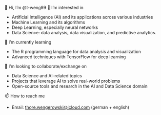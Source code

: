👋 Hi, I’m @t-weng99
👀 I’m interested in
- Artificial Intelligence (AI) and its applications across various industries
- Machine Learning and its algorithms
- Deep Learning, especially neural networks
- Data Science: data analysis, data visualization, and predictive analytics.
  
🌱 I’m currently learning
- The R programming language for data analysis and visualization
- Advanced techniques with TensorFlow for deep learning
  
💞️ I’m looking to collaborate/exchange on
- Data Science and AI-related topics
- Projects that leverage AI to solve real-world problems
- Open-source tools and research in the AI and Data Science domain
  
📫 How to reach me
- Email: thore.wengerowski@icloud.com (german + english)

<!---
t-weng99/t-weng99 is a ✨ special ✨ repository because its `README.md` (this file) appears on your GitHub profile.
You can click the Preview link to take a look at your changes.
--->
